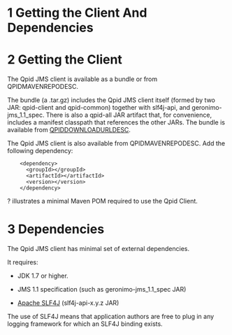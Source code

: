 # <span class="header-section-number">1</span> Getting the Client And Dependencies

# <span class="header-section-number">2</span> Getting the Client

The Qpid JMS client is available as a bundle or from QPIDMAVENREPODESC.

The bundle (a .tar.gz) includes the Qpid JMS client itself (formed by
two JAR: qpid-client and qpid-common) together with slf4j-api, and
geronimo-jms\_1.1\_spec. There is also a qpid-all JAR artifact that, for
convenience, includes a manifest classpath that references the other
JARs. The bundle is available from
[QPIDDOWNLOADURLDESC](&qpidDownloadUrl;).

The Qpid JMS client is also available from QPIDMAVENREPODESC. Add the
following dependency:

        <dependency>
          <groupId></groupId>
          <artifactId></artifactId>
          <version></version>
        </dependency>
        

? illustrates a minimal Maven POM required to use the Qpid Client.

# <span class="header-section-number">3</span> Dependencies

The Qpid JMS client has minimal set of external dependencies.

It requires:

-   JDK 1.7 or higher.

-   JMS 1.1 specification (such as geronimo-jms\_1.1\_spec JAR)

-   [Apache SLF4J](http://www.slf4j.org) (slf4j-api-x.y.z JAR)

The use of SLF4J means that application authors are free to plug in any
logging framework for which an SLF4J binding exists.
